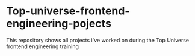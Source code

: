 # Top-universe-frontend-engineering-pojects

This repository shows all projects i've worked on during the Top Universe frontend engineering training
